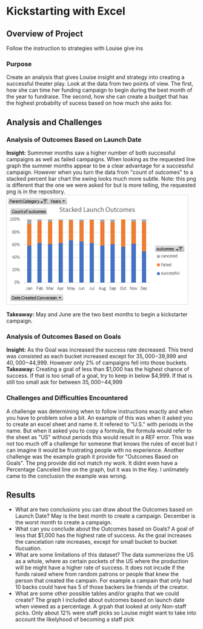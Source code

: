 # Kickstarting with Excel

## Overview of Project
Follow the instruction to strategies with Louise give ins
### Purpose
Create an analysis that gives Louise insight and strategy into creating a successful theater play. Look at the data from two points of view. The first, how she can time her funding campaign to begin during the best month of the year to fundraise. The second, how she can create a budget that has the highest probabilty of sucess based on how much she asks for.
## Analysis and Challenges
### Analysis of Outcomes Based on Launch Date
**Insight:** Summmer months saw a higher number of both successful campaigns as well as failed campaigns. When looking as the requested line graph the summer months appear to be a clear advantage for a successful campaign. However when you turn the data from "count of outcomes" to a stacked percent bar chart the swing looks much more subtle. Note: this png is different that the one we were asked for but is more telling, the requested png is in the repository.
![stacked_launch_outcomes](https://github.com/charlieburd/kickstarter-analysis/blob/master/stacked_launch_outcomes.png)

**Takeaway:** May and June are the two best months to begin a kickstarter campaign. 
### Analysis of Outcomes Based on Goals
**Insight:** As the Goal was increased the success rate decreased. This trend was consisted as each bucket increased except for $35,000-$39,999 and $40,000-$44,999. However only 2% of campaigns fell into those buckets.
**Takeaway:** Creating a goal of less than $1,000 has the highest chance of success. If that is too small of a goal, try to keep in below $4,999. If that is still too small ask for between $35,000-$44,999
### Challenges and Difficulties Encountered
A challenge was determining when to follow instructions exactly and when you have to problem solve a bit. An example of this was when it asked you to create an excel sheet and  name it. It refered to "U.S." with periods in the name. But when it asked you to copy a formula, the formula would refer to the sheet as "US" without periods this would result in a REF error. This was not too much off a challenge for someone that knows the rules of excel but I can imagine it would be frustrating people with no experience.
Another challenge was the example graph it provide for "Outcomes Based on Goals". The png provide did not match my work. It didnt even have a Percentage Canceled line on the graph, but it was in the Key. I unlimately came to the conclusion the example was wrong.
## Results

- What are two conclusions you can draw about the Outcomes based on Launch Date?
May is the best month to create a campaign. December is the worst month to create a campaign.
- What can you conclude about the Outcomes based on Goals?
A goal of less that $1,000 has the highest rate of success. As the goal increases the cancelation rate increases, except for small bucket to bucket flucuation.
- What are some limitations of this dataset?
The data summerizes the US as a whole, where as certain pockets of the US where the production will be might have a higher rate of success. It does not incude if the funds raised where from random patrons or people that knew the person that created the campain. For example a campain that only had 10 backs could have has 5 of those backers be friends of the creator.
- What are some other possible tables and/or graphs that we could create?
The graph I included about outcomes based on launch date when viewed as a percentage. A grpah that looked at only Non-staff picks. Only about 12% were staff picks so Louise might want to take into account the likelyhood of becoming a staff pick
